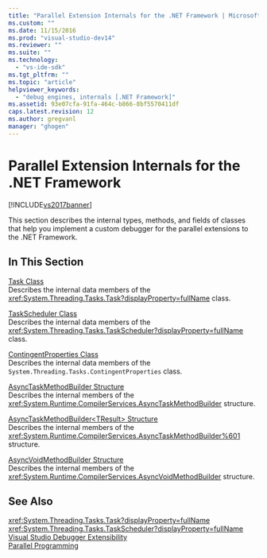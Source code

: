 ```yaml
---
title: "Parallel Extension Internals for the .NET Framework | Microsoft Docs"
ms.custom: ""
ms.date: 11/15/2016
ms.prod: "visual-studio-dev14"
ms.reviewer: ""
ms.suite: ""
ms.technology: 
  - "vs-ide-sdk"
ms.tgt_pltfrm: ""
ms.topic: "article"
helpviewer_keywords: 
  - "debug engines, internals [.NET Framework]"
ms.assetid: 93e07cfa-91fa-464c-b866-8bf5570411df
caps.latest.revision: 12
ms.author: gregvanl
manager: "ghogen"
---
```

# Parallel Extension Internals for the .NET Framework
[!INCLUDE[vs2017banner](../../includes/vs2017banner.md)]

This section describes the internal types, methods, and fields of classes that help you implement a custom debugger for the parallel extensions to the .NET Framework.  
  
## In This Section  
 [Task Class](../../extensibility/debugger/task-class-internal-members.md)  
 Describes the internal data members of the <xref:System.Threading.Tasks.Task?displayProperty=fullName> class.  
  
 [TaskScheduler Class](../../extensibility/debugger/taskscheduler-class-internal-members.md)  
 Describes the internal data members of the <xref:System.Threading.Tasks.TaskScheduler?displayProperty=fullName> class.  
  
 [ContingentProperties Class](../../extensibility/debugger/contingentproperties-class-internal-members.md)  
 Describes the internal data members of the `System.Threading.Tasks.ContingentProperties` class.  
  
 [AsyncTaskMethodBuilder Structure](../../extensibility/debugger/asynctaskmethodbuilder-structure-internal-members.md)  
 Describes the internal members of the <xref:System.Runtime.CompilerServices.AsyncTaskMethodBuilder> structure.  
  
 [AsyncTaskMethodBuilder\<TResult> Structure](../../extensibility/debugger/asynctaskmethodbuilder-tresult-structure-internal-members.md)  
 Describes the internal members of the <xref:System.Runtime.CompilerServices.AsyncTaskMethodBuilder%601> structure.  
  
 [AsyncVoidMethodBuilder Structure](../../extensibility/debugger/asyncvoidmethodbuilder-structure-internal-members.md)  
 Describes the internal members of the <xref:System.Runtime.CompilerServices.AsyncVoidMethodBuilder> structure.  
  
## See Also  
 <xref:System.Threading.Tasks.Task?displayProperty=fullName>   
 <xref:System.Threading.Tasks.TaskScheduler?displayProperty=fullName>   
 [Visual Studio Debugger Extensibility](../../extensibility/debugger/visual-studio-debugger-extensibility.md)   
 [Parallel Programming](http://msdn.microsoft.com/library/4d83c690-ad2d-489e-a2e0-b85b898a672d)


